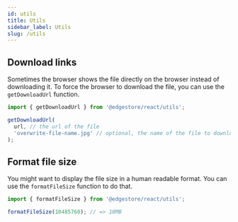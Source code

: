 ```yaml
---
id: utils
title: Utils
sidebar_label: Utils
slug: /utils
---
```


## Download links

Sometimes the browser shows the file directly on the browser instead of downloading it. To force the browser to download the file, you can use the `getDownloadUrl` function.

```ts
import { getDownloadUrl } from '@edgestore/react/utils';

getDownloadUrl(
  url, // the url of the file
  'overwrite-file-name.jpg' // optional, the name of the file to download
);
```

## Format file size

You might want to display the file size in a human readable format. You can use the `formatFileSize` function to do that.

```ts
import { formatFileSize } from '@edgestore/react/utils';

formatFileSize(10485760); // => 10MB
```